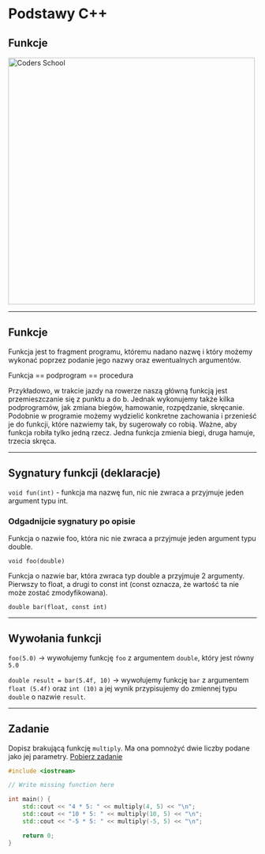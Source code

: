 <!-- .slide: data-background="#111111" -->

# Podstawy C++

## Funkcje

<a href="https://coders.school">
    <img width="500" data-src="../img/coders_school_logo.png" alt="Coders School" class="plain">
</a>

___

## Funkcje

Funkcja jest to fragment programu, któremu nadano nazwę i który możemy wykonać poprzez podanie jego nazwy oraz ewentualnych argumentów. <!-- .element: class="fragment fade-in" -->

Funkcja == podprogram == procedura <!-- .element: class="fragment fade-in" -->

Przykładowo, w trakcie jazdy na rowerze naszą główną funkcją jest przemieszczanie się z punktu a do b. Jednak wykonujemy także kilka podprogramów, jak zmiana biegów, hamowanie, rozpędzanie, skręcanie. Podobnie w programie możemy wydzielić konkretne zachowania i przenieść je do funkcji, które nazwiemy tak, by sugerowały co robią. Ważne, aby funkcja robiła tylko jedną rzecz. Jedna funkcja zmienia biegi, druga hamuje, trzecia skręca. <!-- .element: class="fragment fade-in" -->

___

## Sygnatury funkcji (deklaracje)

`void fun(int)` - funkcja ma nazwę fun, nic nie zwraca a przyjmuje jeden argument typu int.

### Odgadnijcie sygnatury po opisie <!-- .element: class="fragment fade-in" -->

Funkcja o nazwie foo, która nic nie zwraca a przyjmuje jeden argument typu double. <!-- .element: class="fragment fade-in" -->

`void foo(double)`  <!-- .element: class="fragment fade-in" -->

Funkcja o nazwie bar, która zwraca typ double a przyjmuje 2 argumenty. Pierwszy to float, a drugi to const int (const oznacza, że wartość ta nie może zostać zmodyfikowana). <!-- .element: class="fragment fade-in" -->

`double bar(float, const int)` <!-- .element: class="fragment fade-in" -->

___

## Wywołania funkcji

`foo(5.0)` -> wywołujemy funkcję `foo` z argumentem `double`, który jest równy `5.0`
<!-- .element: class="fragment fade-in" -->

`double result = bar(5.4f, 10)` -> wywołujemy funkcję `bar` z argumentem `float (5.4f)` oraz `int (10)` a jej wynik przypisujemy do zmiennej typu `double` o nazwie `result`.
<!-- .element: class="fragment fade-in" -->

___

## Zadanie

Dopisz brakującą funkcję `multiply`. Ma ona pomnożyć dwie liczby podane jako jej parametry. [Pobierz zadanie](task1.cpp)

```cpp
#include <iostream>

// Write missing function here

int main() {
    std::cout << "4 * 5: " << multiply(4, 5) << "\n";
    std::cout << "10 * 5: " << multiply(10, 5) << "\n";
    std::cout << "-5 * 5: " << multiply(-5, 5) << "\n";

    return 0;
}
```
